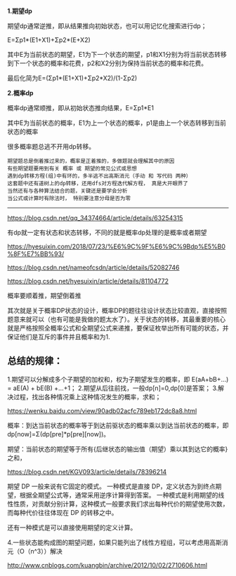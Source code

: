 **1.期望dp**

期望dp通常逆推，即从结果推向初始状态，也可以用记忆化搜索进行dp；

E=Σp1*(E1+X1)+Σp2*(E+X2)

其中E为当前状态的期望，E1为下一个状态的期望，p1和X1分别为将当前状态转移到下一个状态的概率和花费，p2和X2分别为保持当前状态的概率和花费。

最后化简为E=(Σp1*(E1+X1)+Σp2*X2)/(1-Σp2)



**2.概率dp**

概率dp通常顺推，即从初始状态推向结果，E=Σp1*E1

其中E为当前状态的概率，E1为上一个状态的概率，p1是由上一个状态转移到当前状态的概率



  很多概率题总逃不开用dp转移。
           
    期望题总是倒着推过来的，概率是正着推的，多做题就会理解其中的原因     
    有些期望题要用到有关 概率 或 期望的常见公式或思想
    遇到dp转移方程(组)中有环的，多半逃不出高斯消元（手动 和 写代码 两种）
    这套题中还有道树上的dp转移，还用dfs对方程迭代解方程， 真是大开眼界了        
    当然还有与各种算法结合的题，关键还是要学会分析
    当公式或计算时有除法时， 特别要注意分母是否为零
---------------------
<https://blog.csdn.net/qq_34374664/article/details/63254315>



有dp就一定有状态和状态转移，不同的就是概率dp处理的是概率或者期望

<https://hyesuixin.com/2018/07/23/%E6%9C%9F%E6%9C%9Bdp%E5%B0%8F%E7%BB%93/>

<https://blog.csdn.net/nameofcsdn/article/details/52082746>

<https://blog.csdn.net/hyesuixin/article/details/81104772>



概率要顺着推，期望倒着推

其次就是关于概率DP状态的设计，概率DP的题往往设计状态比较直观，直接按照题意来就可以（也有可能是我做的题太水了）。关于状态的转移，其最重要的核心就是严格按照全概率公式和全期望公式来递推，要保证枚举出所有可能的状态，并保证他们是互斥的事件并且概率和为1.

## **总结的规律：**

1.期望可以分解成多个子期望的加权和，权为子期望发生的概率，即 E(aA+bB+…) = aE(A) + bE(B) +…+1； 
2.期望从后往前找，一般dp[n]=0,dp[0]是答案； 
3.解决过程，找出各种情况乘上这种情况发生的概率，求和；



<https://wenku.baidu.com/view/90adb02acfc789eb172dc8a8.html>



概率：到达当前状态的概率等于到达前驱状态的概率乘以到达当前状态的概率，即dp[now]=Σ(dp[pre]*p[pre][now])。

期望：当前状态的期望等于所有{后继状态的输出值（期望）乘以其到达它的概率}之和，



<https://blog.csdn.net/KGV093/article/details/78396214>



期望 DP 一般来说有它固定的模式。 
一种模式是直接 DP，定义状态为到终点期望，根据全期望公式等，通常采用逆序计算得到答案。 
一种模式是利用期望的线性性质，对贡献分别计算，这种模式一般要求我们求出每种代价的期望使用次数，而每种代价往往体现在 DP 的转移之中。 

还有一种模式是可以直接使用期望的定义计算。 

4.一些状态能构成图的期望问题，如果只能列出了线性方程组，可以考虑用高斯消元（O（n^3））解决



<http://www.cnblogs.com/kuangbin/archive/2012/10/02/2710606.html>